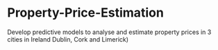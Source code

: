 # Property-Price-Estimation
Develop predictive models to analyse and estimate property prices in 3 cities in Ireland Dublin, Cork and Limerick)
